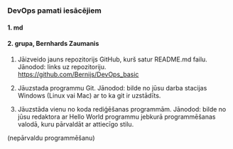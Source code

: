 ### DevOps pamati iesācējiem
#### 1. md
#### 2. grupa, Bernhards Zaumanis

1. Jāizveido jauns repozitorijs GitHub, kurš satur README.md failu. Jānodod: links uz repozitoriju.  
https://github.com/Bernijs/DevOps_basic
2.	Jāuzstada programmu Git. Jānodod: bilde no jūsu darba stacijas Windows (Linux vai Mac) ar to ka git ir uzstādīts.

3.	Jāuzstāda vienu no koda rediģēšanas programmām. 
Jānodod: bilde no jūsu redaktora ar Hello World programmu jebkurā programmēšanas valodā, kuru pārvaldāt ar attiecīgo stilu.


(nepārvaldu programmēšanu)